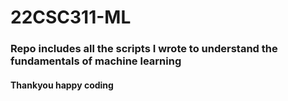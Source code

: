 # 22CSC311-ML

### Repo includes all the scripts I wrote to understand the fundamentals of machine learning
#### Thankyou happy coding
